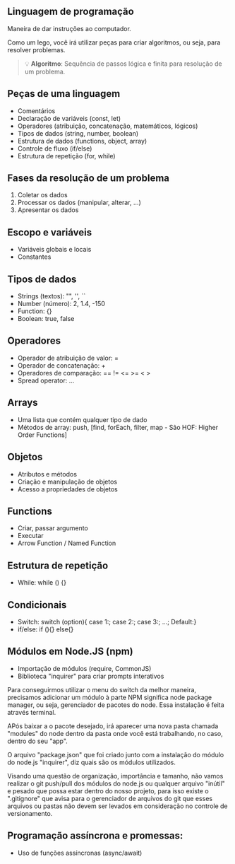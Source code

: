 ## Linguagem de programação

Maneira de dar instruções ao computador.

Como um lego, você irá utilizar peças para criar algoritmos, ou seja, para resolver problemas.

> 💡 **Algoritmo**: Sequência de passos lógica e finita para resolução de um problema.

## Peças de uma linguagem

- Comentários
- Declaração de variáveis (const, let)
- Operadores (atribuição, concatenação, matemáticos, lógicos)
- Tipos de dados (string, number, boolean)
- Estrutura de dados (functions, object, array)
- Controle de fluxo (if/else)
- Estrutura de repetição (for, while)

## Fases da resolução de um problema

1. Coletar os dados
2. Processar os dados (manipular, alterar, ...)
3. Apresentar os dados

## Escopo e variáveis

- Variáveis globais e locais
- Constantes

## Tipos de dados

- Strings (textos): "", '', ``
- Number (número): 2, 1.4, -150 
- Function: {}
- Boolean: true, false

## Operadores

- Operador de atribuição de valor: =
- Operador de concatenação: +
- Operadores de comparação: ==  !=  <=  >=  < >
- Spread operator: ...

## Arrays

- Uma lista que contém qualquer tipo de dado
- Métodos de array: push, [find, forEach, filter, map - São HOF: Higher Order Functions]

## Objetos

- Atributos e métodos
- Criação e manipulação de objetos
- Acesso a propriedades de objetos

## Functions

- Criar, passar argumento
- Executar
- Arrow Function / Named Function

## Estrutura de repetição

- While: while () {}

## Condicionais

- Switch: switch (option){ case 1:; case 2:; case 3:; ...; Default:}
- if/else: if (){} else{}

## Módulos em Node.JS (npm)

- Importação de módulos (require, CommonJS)
-   Biblioteca "inquirer" para criar prompts interativos

Para conseguirmos utilizar o menu do switch da melhor maneira, precisamos adicionar um módulo à parte
NPM significa node package manager, ou seja, gerenciador de pacotes do node. Essa instalação é feita
através terminal.

APós baixar a o pacote desejado, irá aparecer uma nova pasta chamada "modules" do node dentro da pasta
onde você está trabalhando, no caso, dentro do seu "app".

O arquivo "package.json" que foi criado junto com a instalação do módulo do node.js "inquirer", diz
quais são os módulos utilizados.

Visando uma questão de organização, importância e tamanho, não vamos realizar o git push/pull dos módulos
do node.js ou qualquer arquivo "inútil" e pesado que possa estar dentro do nosso projeto, para isso
existe o ".gitignore" que avisa para o gerenciador de arquivos do git que esses arquivos ou pastas não
devem ser levados em consideração no controle de versionamento. 

## Programação assíncrona e promessas:

- Uso de funções assíncronas (async/await)